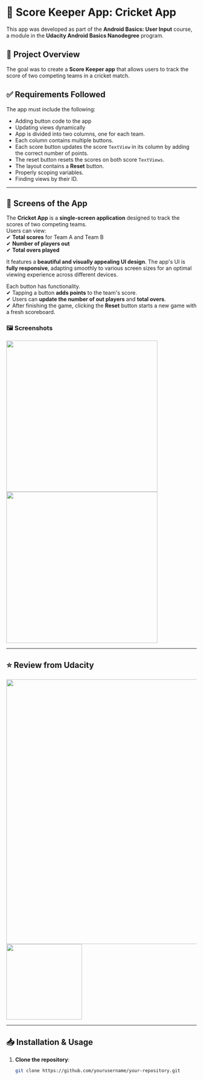 # 📌 Score Keeper App: Cricket App  

This app was developed as part of the **Android Basics: User Input** course, a module in the **Udacity Android Basics Nanodegree** program.

## 📌 Project Overview  
The goal was to create a **Score Keeper app** that allows users to track the score of two competing teams in a cricket match.

## ✅ Requirements Followed  
The app must include the following:  
- Adding button code to the app  
- Updating views dynamically  
- App is divided into two columns, one for each team.  
- Each column contains multiple buttons.  
- Each score button updates the score `TextView` in its column by adding the correct number of points.  
- The reset button resets the scores on both score `TextViews`.  
- The layout contains a **Reset** button.  
- Properly scoping variables.  
- Finding views by their ID.  

---

## 📱 Screens of the App  
The **Cricket App** is a **single-screen application** designed to track the scores of two competing teams.  
Users can view:  
✔ **Total scores** for Team A and Team B  
✔ **Number of players out**  
✔ **Total overs played**  

It features a **beautiful and visually appealing UI design**. The app's UI is **fully responsive**, adapting smoothly to various screen sizes for an optimal viewing experience across different devices.

Each button has functionality.  
✔ Tapping a button **adds points** to the team's score.  
✔ Users can **update the number of out players** and **total overs**.  
✔ After finishing the game, clicking the **Reset** button starts a new game with a fresh scoreboard.  

### 🖼️ **Screenshots**  
<img src="screenshots/screen1.png" width="400">  
<img src="screenshots/screen2.png" width="400">  

---

## ⭐ Review from Udacity  
<img src="screenshots/review.png" width="700">  
<img src="screenshots/review.png" width="200">  

---

## 📥 Installation & Usage  
1. **Clone the repository**:  
   ```sh
   git clone https://github.com/yourusername/your-repository.git
